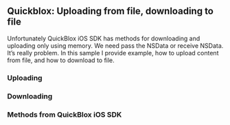 <h2>Quickblox: Uploading from file, downloading to file</h2>

Unfortunately QuickBlox iOS SDK has methods for downloading and uploading only using memory. We need pass the NSData or receive NSData. It’s really problem. In this sample I provide example, how to upload content from file, and how to download to file.

<h3>Uploading</h3>

<h3>Downloading</h3>

<h3>Methods from QuickBlox iOS SDK</h3>
